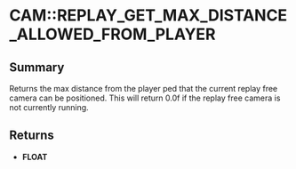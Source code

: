 # CAM::REPLAY_GET_MAX_DISTANCE_ALLOWED_FROM_PLAYER

## Summary
Returns the max distance from the player ped that the current replay free camera can be positioned. This will return 0.0f if the replay free camera is not currently running.

## Returns
* **FLOAT**